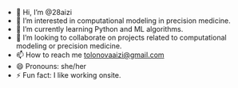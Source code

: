 - 👋 Hi, I’m @28aizi
- 👀 I’m interested in computational modeling in precision medicine.
- 🌱 I’m currently learning Python and ML algorithms. 
- 💞️ I’m looking to collaborate on projects related to computational modeling or precision medicine.
- 📫 How to reach me tolonovaaizi@gmail.com
- 😄 Pronouns: she/her
- ⚡ Fun fact: I like working onsite. 

<!---
28aizi/28aizi is a ✨ special ✨ repository because its `README.md` (this file) appears on your GitHub profile.
You can click the Preview link to take a look at your changes.
--->
